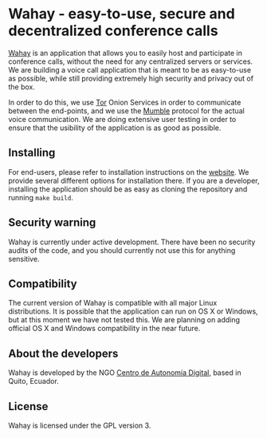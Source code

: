 # Wahay -  easy-to-use, secure and decentralized conference calls

[Wahay](https://wahay.org) is an application that allows you to easily host and participate in conference calls, without the need for any
centralized servers or services. We are building a voice call application that is meant to be as easy-to-use as possible, while still
providing extremely high security and privacy out of the box.

In order to do this, we use [Tor](https://torproject.org) Onion Services in order to communicate between the end-points, and we use the
[Mumble](https://www.mumble.info) protocol for the actual voice communication. We are doing extensive user testing in order to ensure that
the usibility of the application is as good as possible. 


## Installing

For end-users, please refer to installation instructions on the [website](https://wahay.org). We provide several different options for
installation there. If you are a developer, installing the application should be as easy as cloning the repository and running `make build`.


## Security warning

Wahay is currently under active development. There have been no security audits
of the code, and you should currently not use this for anything sensitive.


## Compatibility

The current version of Wahay is compatible with all major Linux distributions. It is possible that the application can run on OS X or
Windows, but at this moment we have not tested this. We are planning on adding official OS X and Windows compatibility in the near future.


## About the developers

Wahay is developed by the NGO [Centro de Autonomía Digital](https://autonomia.digital), based in Quito, Ecuador.


## License

Wahay is licensed under the GPL version 3.
